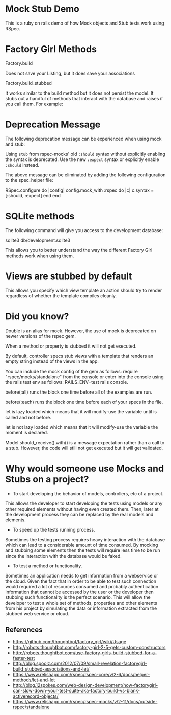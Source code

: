Mock Stub Demo
==============

This is a ruby on rails demo of how Mock objects and Stub tests work using RSpec.

Factory Girl Methods
====================

Factory.build

Does not save your Listing, but it does save your associations

Factory.build_stubbed

It works similar to the build method but it does not persist the model. It stubs out a handful 
of methods that interact with the database and raises if you call them. For example:

Deprecation Message
===================

The following deprecation message can be experienced when using mock and stub:

Using `stub` from rspec-mocks' old `:should` syntax without explicitly enabling 
the syntax is deprecated. Use the new `:expect` syntax or explicitly enable 
`:should` instead. 

The above message can be eliminated by adding the following configuration to the 
spec_helper file:

RSpec.configure do |config|
  config.mock_with :rspec do |c|
    c.syntax = [:should, :expect]
  end
end

SQLite methods
==============

The following command will give you access to the development database:

sqlite3 db/development.sqlite3

This allows you to better understand the way the different Factory Girl
methods work when using them.

Views are stubbed by default
============================

This allows you specify which view template an action should try to render 
regardless of whether the template compiles cleanly.

Did you know?
=============

Double is an alias for mock. However, the use of mock is deprecated on newer 
versions of the rspec gem.

When a method or property is stubbed it will not get executed.

By default, controller specs stub views with a template that renders an empty
string instead of the views in the app. 

You can include the mock config of the gem as follows: require "rspec/mocks/standalone" from the console or enter into the console using
the rails test env as follows: RAILS_ENV=test rails console.

before(:all) runs the block one time before all of the examples are run.

before(:each) runs the block one time before each of your specs in the file.

let is lazy loaded which means that it will modify-use the variable until is called and not before.

let is not lazy loaded which means that it will modify-use the variable the moment is declared.

Model.should_receive().with() is a message expectation rather than a call to a stub. 
However, the code will still not get executed but it will get validated.

Why would someone use Mocks and Stubs on a project?
========================================================

- To start developing the behavior of models, controllers, etc of a project. 

This allows the developer to start developing the tests using models or any other required elements
without having even created them. Then, later at the development process they can be replaced by the real
models and elements.

- To speed up the tests running process.

Sometimes the testing process requires heavy interaction with the database which can lead to a considerable
amount of time consumed. By mocking and stubbing some elements then the tests will require less time to be 
run since the interaction with the database would be faked. 

- To test a method or functionality.

Sometimes an application needs to get information from a webservice or the cloud. Given the fact that
in order to be able to test such connection would required a lot of resources consumed and probably
authentication information that cannot be accessed by the user or the developer then stubbing such
functionality is the perfect scenario. This will allow the developer to test a whole set of methods,
properties and other elements from his project by simulating the data or information extracted from the
stubbed web service or cloud.
  
References
----------

* https://github.com/thoughtbot/factory_girl/wiki/Usage
* http://robots.thoughtbot.com/factory-girl-2-5-gets-custom-constructors
* http://robots.thoughtbot.com/use-factory-girls-build-stubbed-for-a-faster-test
* http://blog.spoolz.com/2012/07/09/small-revelation-factorygirl-build_stubbed-associations-and-let/
* https://www.relishapp.com/rspec/rspec-core/v/2-6/docs/helper-methods/let-and-let
* http://blog.12spokes.com/web-design-development/how-factorygirl-can-slow-down-your-test-suite-aka-factory-build-vs-blank-activerecord-objects/
* https://www.relishapp.com/rspec/rspec-mocks/v/2-11/docs/outside-rspec/standalone